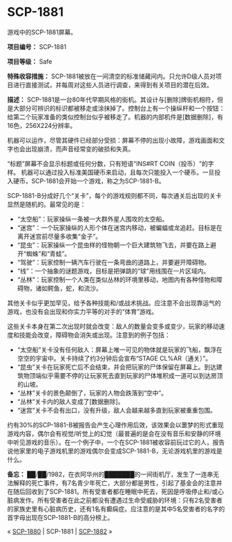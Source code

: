 # SCP-1881
                        




游戏中的SCP-1881屏幕。



**项目编号：** SCP-1881

**项目等级：** Safe

**特殊收容措施：** SCP-1881被放在一间清空的标准储藏间内。只允许D级人员对项目进行直接测试，并每周对这些人员进行调查，来得到有关项目的潜在后效。

**描述：** SCP-1881是一台80年代早期风格的街机。其设计与[删除]牌街机相符，但是大部分可辨识的标识都被移走或涂抹掉了。控制台上有一个操纵杆和一个按钮：给第二个玩家准备的类似控制台似乎被移走了。机器的内部机件是[数据删除]，有16色，256X224分辨率。

机器可以运作，尽管其硬件已经部分受损：屏幕不停的出现小故障，游戏画面和文字也会出现崩溃，而声音经常变的破损和失真。

“标题”屏幕不会显示标题或任何分数，只有短语"INS#RT COIN（投币）"的字样。 机器可以通过投入标准美国硬币来启动，且每次只能投入一个硬币。一旦投入硬币，SCP-1881会开始一个游戏，称之为SCP-1881-B。

SCP-1881-B分成好几个“关卡”，每个的游戏规则都不同，每次通关后出现的关卡显然是随机的。最常见的是：

- “太空船”：玩家操纵一条被一大群外星人围攻的太空船。
- “迷宫”：一个玩家操纵的人形个体在迷宫内移动，被蝙蝠或龙追赶。目标是在离开迷宫前尽量多收集“金子”。
- “昆虫”：玩家操纵一个昆虫样的怪物朝一个巨大建筑物飞去，并要在路上避开“蜘蛛”和“青蛙”。
- “驾驶”：玩家控制一辆汽车行驶在一条弯曲的道路上，并要避开障碍物。
- “线”：一个抽象的谜题游戏，目标是把弹跳的“球”用线围在一片区域内。
- “丛林”：玩家控制一个人类在类似丛林的环境里移动，地图内有各种怪物和障碍物，诸如鳄鱼，蛇，和流沙。

其他关卡似乎更加罕见，给予各种技能和/或战术挑战。应注意不会出现靠运气的游戏，也没有会出现和你实力平等的对手的“体育”游戏。

这些关卡本身在第二次出现时就会改变：敌人的数量会变多或变少，玩家的移动速度和技能会改变，障碍物会消失或出现。注意到的例子包括：

- “太空船”关卡没有任何敌人：屏幕上唯一可见的物体就是玩家的飞船，飘浮在空空的宇宙中。关卡持续了约3分钟后会宣布“STAGE CL%AR（通关）”。
- “昆虫”关卡在玩家死亡后不会结束，并会把玩家的尸体保留在屏幕上。到达建筑物顶端似乎需要不停的让玩家死去直到玩家的尸体堆积成一道可以到达房顶的山坡。
- “丛林”关卡的景色颠倒了，玩家的人物会跌落到“空中”。
- “丛林”关卡内的敌人变成了[数据删除]。
- “迷宫”关卡不会有出口，没有升级，敌人会越来越多直到玩家被重重包围。

约有30%的SCP-1881-B被报告会产生心理作用后效，该效果会以噩梦的形式重现游戏内容，偶尔会有视觉/听觉上的幻觉（最普遍的是会在没有音乐和安静的环境中听见游戏的音乐）。在一个例子中，一个在SCP-1881被收容前玩过它的人，报告说他家里的电子游戏机里的游戏偶尔会变成SCP-1881-B，无论游戏机里的游戏是什么。

**备忘：** ██/██/1982，在衣阿华州的███████的一间街机厅，发生了一连串无法解释的死亡事件，有7名青少年死亡，大部分都是男性，引起了基金会的注意并在随后回收到了SCP-1881。所有受害者都在睡眠中死去，死因是呼吸停止和/或心脏病发作。所有受害者在此之前都没有遭遇过生命受威胁的环境：只有2名受害者的家族史里有心脏病历史，还有1名有癫痫症。应注意的是其中5名受害者的名字的首字母出现在SCP-1881-B的高分榜上。



« [SCP-1880](/scp-1880) | SCP-1881 | [SCP-1882](/scp-1882) »





                    